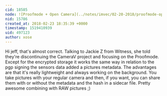 ```yaml
---
cid: 18585
node: ![Proofmode + Open Camera](../notes/imvec/02-20-2018/proofmode-open-camera)
nid: 15786
created_at: 2018-02-23 18:35:39 +0000
timestamp: 1519410939
uid: 497123
author: xose
---
```


Hi jeff, that's almost correct. Talking to Jackie Z from Witness, she told they're discontinuing the CameraV project and focusing on the Proofmode. Except for the encrypted storage it works the same way in relation to the pgp signing the sensors data added a pictures metadata. The advantages are that it's really lightweight and always working on the background. You take pictures with your regular camera and then, if you want, you can share them with or without the metadata and the hash in a sidecar file. Pretty awesome combining with RAW pictures ;)